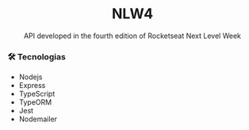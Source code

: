 <h1 align="center">NLW4</h1>
<p align="center">API developed in the fourth edition of Rocketseat Next Level Week</p>

### 🛠 Tecnologias
- Nodejs
- Express
- TypeScript
- TypeORM
- Jest
- Nodemailer
